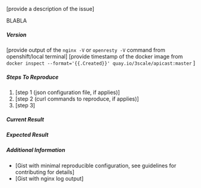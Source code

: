 [provide a description of the issue]

BLABLA


##### Version

[provide output of the `nginx -V` or `openresty -V` command from openshift/local terminal]
[provide timestamp of the docker image from `docker inspect --format='{{.Created}}' quay.io/3scale/apicast:master` ]

##### Steps To Reproduce

1. [step 1 (json configuration file, if applies)]
2. [step 2 (curl commands to reproduce, if applies)]
3. [step 3]

##### Current Result

##### Expected Result

##### Additional Information

* [Gist with minimal reproducible configuration, see guidelines for contributing for details]
* [Gist with nginx log output]
